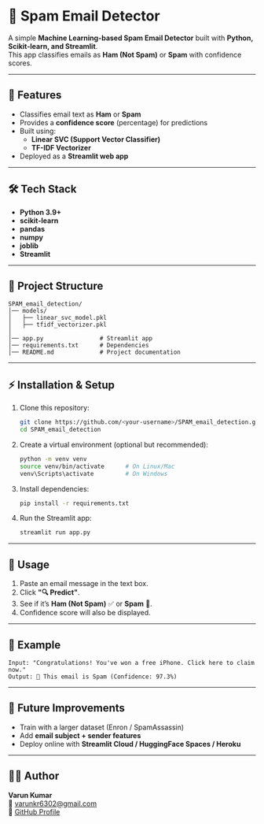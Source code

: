 # 📧 Spam Email Detector

A simple **Machine Learning-based Spam Email Detector** built with **Python, Scikit-learn, and Streamlit**.  
This app classifies emails as **Ham (Not Spam)** or **Spam** with confidence scores.

---

## 🚀 Features
- Classifies email text as **Ham** or **Spam**
- Provides a **confidence score** (percentage) for predictions
- Built using:
  - **Linear SVC (Support Vector Classifier)**
  - **TF-IDF Vectorizer**
- Deployed as a **Streamlit web app**

---

## 🛠️ Tech Stack
- **Python 3.9+**
- **scikit-learn**
- **pandas**
- **numpy**
- **joblib**
- **Streamlit**

---

## 📂 Project Structure
```
SPAM_email_detection/
│── models/
│   ├── linear_svc_model.pkl
│   ├── tfidf_vectorizer.pkl
│
│── app.py                # Streamlit app
│── requirements.txt      # Dependencies
│── README.md             # Project documentation
```

---

## ⚡ Installation & Setup

1. Clone this repository:
   ```bash
   git clone https://github.com/<your-username>/SPAM_email_detection.git
   cd SPAM_email_detection
   ```

2. Create a virtual environment (optional but recommended):
   ```bash
   python -m venv venv
   source venv/bin/activate      # On Linux/Mac
   venv\Scripts\activate         # On Windows
   ```

3. Install dependencies:
   ```bash
   pip install -r requirements.txt
   ```

4. Run the Streamlit app:
   ```bash
   streamlit run app.py
   ```

---

## 🎯 Usage
1. Paste an email message in the text box.  
2. Click **"🔍 Predict"**.  
3. See if it’s **Ham (Not Spam)** ✅ or **Spam** 🚨.  
4. Confidence score will also be displayed.  

---

## 📝 Example
```
Input: "Congratulations! You've won a free iPhone. Click here to claim now."
Output: 🚨 This email is Spam (Confidence: 97.3%)
```

---

## 🔮 Future Improvements
- Train with a larger dataset (Enron / SpamAssassin)  
- Add **email subject + sender features**  
- Deploy online with **Streamlit Cloud / HuggingFace Spaces / Heroku**  

---

## 👨‍💻 Author
**Varun Kumar**  
📧 [varunkr6302@gmail.com](mailto:varunkr6302@gmail.com)  
🔗 [GitHub Profile](https://github.com/<your-username>)  
